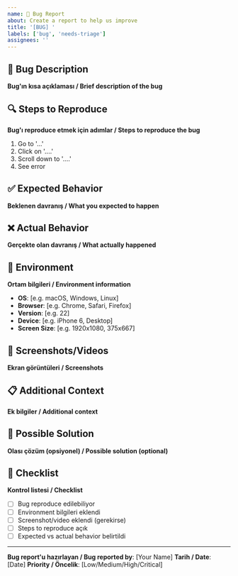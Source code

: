 ```yaml
---
name: 🐛 Bug Report
about: Create a report to help us improve
title: '[BUG] '
labels: ['bug', 'needs-triage']
assignees: ''
---
```


## 🐛 Bug Description

**Bug'ın kısa açıklaması / Brief description of the bug**

<!-- Bug'ı bir cümle ile açıklayın / Describe the bug in one sentence -->

## 🔍 Steps to Reproduce

**Bug'ı reproduce etmek için adımlar / Steps to reproduce the bug**

1. Go to '...'
2. Click on '....'
3. Scroll down to '....'
4. See error

## ✅ Expected Behavior

**Beklenen davranış / What you expected to happen**

<!-- Ne olmasını bekliyordunuz? / What did you expect to happen? -->

## ❌ Actual Behavior

**Gerçekte olan davranış / What actually happened**

<!-- Ne oldu? / What happened instead? -->

## 📱 Environment

**Ortam bilgileri / Environment information**

- **OS**: [e.g. macOS, Windows, Linux]
- **Browser**: [e.g. Chrome, Safari, Firefox]
- **Version**: [e.g. 22]
- **Device**: [e.g. iPhone 6, Desktop]
- **Screen Size**: [e.g. 1920x1080, 375x667]

## 📸 Screenshots/Videos

**Ekran görüntüleri / Screenshots**

<!-- Eğer uygunsa, ekran görüntüleri ekleyin / If applicable, add screenshots -->

## 📋 Additional Context

**Ek bilgiler / Additional context**

<!-- Bug hakkında ek bilgiler, log'lar, console hataları vb. / Add any other context about the bug, logs, console errors, etc. -->

## 🔧 Possible Solution

**Olası çözüm (opsiyonel) / Possible solution (optional)**

<!-- Eğer varsa, olası çözüm önerilerinizi ekleyin / If you have suggestions on a fix, add them here -->

## 📝 Checklist

**Kontrol listesi / Checklist**

- [ ] Bug reproduce edilebiliyor
- [ ] Environment bilgileri eklendi
- [ ] Screenshot/video eklendi (gerekirse)
- [ ] Steps to reproduce açık
- [ ] Expected vs actual behavior belirtildi

---

**Bug report'u hazırlayan / Bug reported by**: [Your Name]
**Tarih / Date**: [Date]
**Priority / Öncelik**: [Low/Medium/High/Critical]
